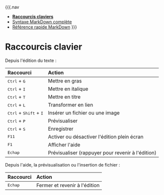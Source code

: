 {{{.nav
* **[Raccourcis claviers](keyboard.html)**
* [Syntaxe MarkDown complète](markdown.html)
* [Référence rapide MarkDown](markdown_quickref.html)
}}}

# Raccourcis clavier

Depuis l'édition du texte :

| Raccourci | Action |
| :- | :- |
| <kbd>Ctrl</kbd> + <kbd>G</kbd> | Mettre en gras |
| <kbd>Ctrl</kbd> + <kbd>I</kbd> | Mettre en italique |
| <kbd>Ctrl</kbd> + <kbd>T</kbd> | Mettre en titre |
| <kbd>Ctrl</kbd> + <kbd>L</kbd> | Transformer en lien |
| <kbd>Ctrl</kbd> + <kbd>Shift</kbd> + <kbd>I</kbd> | Insérer un fichier ou une image |
| <kbd>Ctrl</kbd> + <kbd>P</kbd> | Prévisualiser |
| <kbd>Ctrl</kbd> + <kbd>S</kbd> | Enregistrer |
| <kbd>F11</kbd> | Activer ou désactiver l'édition plein écran |
| <kbd>F1</kbd> | Afficher l'aide |
| <kbd>Echap</kbd> | Prévisualiser (rappuyer pour revenir à l'édition) |


Depuis l'aide, la prévisualisation ou l'insertion de fichier :

| Raccourci | Action |
| :- | :- |
| <kbd>Echap</kbd> | Fermer et revenir à l'édition |

